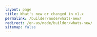 ```yaml
---
layout: page
title: What's new or changed in v1.x
permalink: /builder/node/whats-new/
redirect: /en-us/node/builder/whats-new/
sitemap: false
---
```

